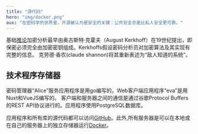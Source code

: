 ```yaml
---
title: "源代码"
hero: "img/docker.png"
aux: "在密码学的世界里，开源被认为是安全的关键：公共安全总是比私人安全更可靠。"
---
```


基础[推论](https://zh.wikipedia.org/wiki/柯克霍夫原則)加密分析最早由奥古斯特·克霍夫（August Kerkhoff）在19世纪提出，即保密必须完全由加密密钥组成。Kerkhoffs假设密码分析员对加密算法及其实现有完整的信息。
克劳德·香农(claude shannon)将其重新表述为“敌人知道的系统”。

## 技术程序存储器

密码管理器“Alice”服务应用程序是用go编写的，Web客户端应用程序“eva”是用Nuxt和VueJS编写的。
客户端和服务器之间的通信是通过谷歌Protocol Buffers的REST API协议进行的。应用程序使用PostgreSQL数据库。

应用程序和所有库的源代码都可以访问[GitHub](https://github.com/wault-pw)。此外,所有服务器是可以在本地或在自己的服务器上的独立存储器运行[Docker](https://hub.docker.com/r/shlima/wault)。
